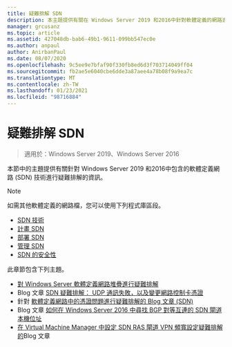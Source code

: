 ```yaml
---
title: 疑難排解 SDN
description: 本主題提供有關在 Windows Server 2019 和2016中針對軟體定義的網路進行疑難排解的內容連結。
manager: grcusanz
ms.topic: article
ms.assetid: 427048db-bab6-49b1-9611-099bb547ec0e
ms.author: anpaul
author: AnirbanPaul
ms.date: 08/07/2020
ms.openlocfilehash: 9c5ee9e7bfaf90f330fb8ed6d3f703714049ff04
ms.sourcegitcommit: fb2ae5e6040cbe6dde3a87aee4a78b08f9a9ea7c
ms.translationtype: MT
ms.contentlocale: zh-TW
ms.lasthandoff: 01/23/2021
ms.locfileid: "98716884"
---
```

# <a name="troubleshoot-sdn"></a>疑難排解 SDN

>適用於：Windows Server 2019、Windows Server 2016

本節中的主題提供有關針對 Windows Server 2019 和2016中包含的軟體定義網路 (SDN) 技術進行疑難排解的資訊。

> [!NOTE]
> 如需其他軟體定義的網路檔，您可以使用下列程式庫區段。
>
> - [SDN 技術](../technologies/Software-Defined-Networking-Technologies.md)
> - [計畫 SDN](/windows-server/networking/sdn/plan/Deploy-a-Software-Defined-Network-Infrastructure)
> - [部署 SDN](../deploy/deploy-a-software-defined-network-infrastructure.md)
> - [管理 SDN](../manage/manage-sdn.md)
> - [SDN 的安全性](../security/sdn-security-top.md)

此章節包含下列主題。

- [對 Windows Server 軟體定義網路堆疊進行疑難排解](./troubleshoot-windows-server-software-defined-networking-stack.md)
- Blog 文章 [SDN 疑難排解： UDP 通訊失敗，以及變更網路控制卡憑證](https://techcommunity.microsoft.com/t5/Networking-Blog/SDN-Troubleshooting-UDP-Communication-failures-and-changing-the/ba-p/339694)
- 針對 [軟體定義網路中的憑證問題進行疑難排解的 Blog 文章 (SDN) ](https://techcommunity.microsoft.com/t5/Networking-Blog/Troubleshooting-certificate-issues-in-Software-Defined/ba-p/339671)
- Blog 文章 [如何在 Windows Server 2016 中尋找 BGP 對等互連的 SDN 閘道本機位址 ](https://techcommunity.microsoft.com/t5/Networking-Blog/How-to-find-the-SDN-gateway-local-address-for-BGP-peering-in/ba-p/339663)
- [在 Virtual Machine Manager 中設定 SDN RAS 閘道 VPN 頻寬設定疑難排解的](https://techcommunity.microsoft.com/t5/Networking-Blog/Troubleshoot-Configuring-SDN-RAS-Gateway-VPN-Bandwidth-Settings/ba-p/339661)Blog 文章
